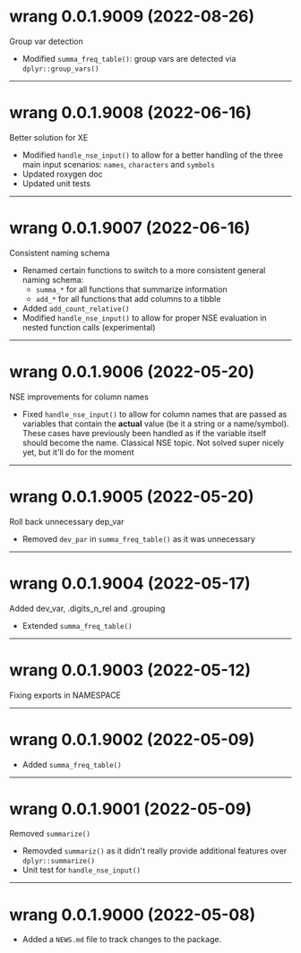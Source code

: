 # wrang 0.0.1.9009 (2022-08-26)

Group var detection

- Modified `summa_freq_table()`: group vars are detected via `dplyr::group_vars()`

----------

# wrang 0.0.1.9008 (2022-06-16)

Better solution for XE

- Modified `handle_nse_input()` to allow for a better handling of the three main input scenarios: `names`, `characters` and `symbols`
- Updated roxygen doc
- Updated unit tests

----------

# wrang 0.0.1.9007 (2022-06-16)

Consistent naming schema

- Renamed certain functions to switch to a more consistent general naming
schema:
    - `summa_*` for all functions that summarize information
    - `add_*` for all functions that add columns to a tibble
- Added `add_count_relative()`
- Modified `handle_nse_input()` to allow for proper NSE evaluation in nested
function calls (experimental)

----------

# wrang 0.0.1.9006 (2022-05-20)

NSE improvements for column names

- Fixed `handle_nse_input()` to allow for column names that are passed as
variables that contain the **actual** value (be it a string or a name/symbol).
These cases have previously been handled as if the variable itself should become
the name. Classical NSE topic. Not solved super nicely yet, but it'll do for the
moment

----------

# wrang 0.0.1.9005 (2022-05-20)

Roll back unnecessary dep_var

- Removed `dev_par` in `summa_freq_table()` as it was unnecessary

----------

# wrang 0.0.1.9004 (2022-05-17)

Added dev_var, .digits_n_rel and .grouping

- Extended `summa_freq_table()`

----------

# wrang 0.0.1.9003 (2022-05-12)

Fixing exports in NAMESPACE

----------

# wrang 0.0.1.9002 (2022-05-09)

- Added `summa_freq_table()`

----------

# wrang 0.0.1.9001 (2022-05-09)

Removed `summarize()`

- Removded `summariz()` as it didn't really provide additional features over `dplyr::summarize()`
- Unit test for `handle_nse_input()`

----------

# wrang 0.0.1.9000 (2022-05-08)

- Added a `NEWS.md` file to track changes to the package.
